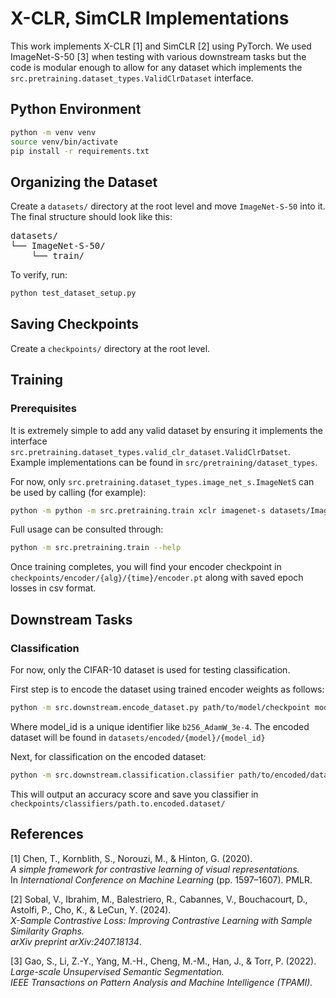 # X-CLR, SimCLR Implementations
This work implements X-CLR [1] and SimCLR [2] using PyTorch. We used ImageNet-S-50 [3] when testing with various downstream tasks but the code is modular enough to allow for any dataset which implements the `src.pretraining.dataset_types.ValidClrDataset` interface.


## Python Environment
```bash
python -m venv venv
source venv/bin/activate  
pip install -r requirements.txt
```

## Organizing the Dataset

Create a `datasets/` directory at the root level and move `ImageNet-S-50` into it. The final structure should look like this:

<pre>
datasets/
└── ImageNet-S-50/ 
    └── train/
</pre>

To verify, run:

```bash
python test_dataset_setup.py
```

## Saving Checkpoints

Create a `checkpoints/` directory at the root level. 

## Training

### Prerequisites
It is extremely simple to add any valid dataset by ensuring it implements the 
interface `src.pretraining.dataset_types.valid_clr_dataset.ValidClrDatset`. Example implementations can be found in `src/pretraining/dataset_types`. 

For now, only `src.pretraining.dataset_types.image_net_s.ImageNetS` can be used by calling (for example):

```bash
python -m python -m src.pretraining.train xclr imagenet-s datasets/ImageNet-S-50/train -b 256 -nw 8
```

Full usage can be consulted through:
```bash
python -m src.pretraining.train --help
```

Once training completes, you will find your encoder checkpoint in `checkpoints/encoder/{alg}/{time}/encoder.pt` along with saved epoch losses in csv format.

## Downstream Tasks

### Classification 
For now, only the CIFAR-10 dataset is used for testing classification. 

First step is to encode the dataset using trained encoder weights as follows:

```bash
python -m src.downstream.encode_dataset.py path/to/model/checkpoint model_name model_id
```

Where model_id is a unique identifier like `b256_AdamW_3e-4`. The encoded dataset will be found in `datasets/encoded/{model}/{model_id}`

Next, for classification on the encoded dataset:
```bash
python -m src.downstream.classification.classifier path/to/encoded/dataset [--save]
```

This will output an accuracy score and save you classifier in `checkpoints/classifiers/path.to.encoded.dataset/`

## References

[1] Chen, T., Kornblith, S., Norouzi, M., & Hinton, G. (2020).  
*A simple framework for contrastive learning of visual representations.*  
In *International Conference on Machine Learning* (pp. 1597–1607). PMLR.  

[2] Sobal, V., Ibrahim, M., Balestriero, R., Cabannes, V., Bouchacourt, D., Astolfi, P., Cho, K., & LeCun, Y. (2024).  
*X-Sample Contrastive Loss: Improving Contrastive Learning with Sample Similarity Graphs.*  
*arXiv preprint arXiv:2407.18134*.  

[3] Gao, S., Li, Z.-Y., Yang, M.-H., Cheng, M.-M., Han, J., & Torr, P. (2022).  
*Large-scale Unsupervised Semantic Segmentation.*  
*IEEE Transactions on Pattern Analysis and Machine Intelligence (TPAMI).*  



